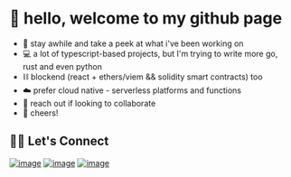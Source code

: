 # 👋 hello, welcome to my github page
- 🌴 stay awhile and take a peek at what i've been working on
- 💻 a lot of typescript-based projects, but I'm trying to write more go, rust and even python
- ⛓️ blockend (react + ethers/viem && solidity smart contracts) too
- ☁️ prefer cloud native - serverless platforms and functions
- 🤝 reach out if looking to collaborate
- 🍻 cheers!

## 🙋‍♀️ Let's Connect

[![image](https://img.shields.io/badge/LinkedIn-0077B5?style=for-the-badge&logo=linkedin&logoColor=white)](https://www.linkedin.com/in/ryanlvv/)
[![image](https://img.shields.io/badge/Twitter-1DA1F2?style=for-the-badge&logo=twitter&logoColor=white)](https://twitter.com/ryan7vv)
[![image](https://img.shields.io/badge/Gmail-D14836?style=for-the-badge&logo=gmail&logoColor=white)](mailto:ryanlvv@gmail.com)
